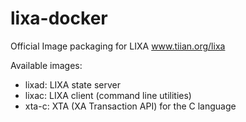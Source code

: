 # lixa-docker
Official Image packaging for LIXA www.tiian.org/lixa

Available images:

* lixad: LIXA state server
* lixac: LIXA client (command line utilities)
* xta-c: XTA (XA Transaction API) for the C language
